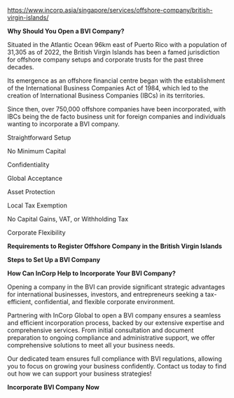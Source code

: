 https://www.incorp.asia/singapore/services/offshore-company/british-virgin-islands/

**Why Should You Open a BVI Company?**

Situated in the Atlantic Ocean 96km east of Puerto Rico with a population of 31,305 as of 2022, the British Virgin Islands has been a famed jurisdiction for offshore company setups and corporate trusts for the past three decades.

Its emergence as an offshore financial centre began with the establishment of the International Business Companies Act of 1984, which led to the creation of International Business Companies (IBCs) in its territories.

Since then, over 750,000 offshore companies have been incorporated, with IBCs being the de facto business unit for foreign companies and individuals wanting to incorporate a BVI company.

Straightforward Setup

No Minimum Capital

Confidentiality

Global Acceptance

Asset Protection

Local Tax Exemption

No Capital Gains, VAT, or Withholding Tax

Corporate Flexibility



**Requirements to Register Offshore Company in the British Virgin Islands**



**Steps to Set Up a BVI Company**



**How Can ****InCorp**** Help to Incorporate Your BVI Company?**

Opening a company in the BVI can provide significant strategic advantages for international businesses, investors, and entrepreneurs seeking a tax-efficient, confidential, and flexible corporate environment.

Partnering with InCorp Global to open a BVI company ensures a seamless and efficient incorporation process, backed by our extensive expertise and comprehensive services. From initial consultation and document preparation to ongoing compliance and administrative support, we offer comprehensive solutions to meet all your business needs.

Our dedicated team ensures full compliance with BVI regulations, allowing you to focus on growing your business confidently. Contact us today to find out how we can support your business strategies!

**Incorporate BVI Company Now**



